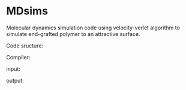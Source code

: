 # MDsims
Molecular dynamics simulation code using velocity-verlet algorithm to simulate end-grafted polymer to an attractive surface.

Code sructure: 

Compiler: 

input:


output:
